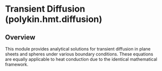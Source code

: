 # Transient Diffusion (polykin.hmt.diffusion)

## Overview

This module provides analytical solutions for transient diffusion in plane sheets and spheres
under various boundary conditions. These equations are equally applicable to heat conduction
due to the identical mathematical framework.
